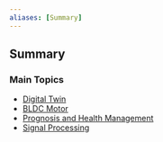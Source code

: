 ```yaml
---
aliases: [Summary]
---
```


## Summary

### Main Topics

- [Digital Twin](digital-twin/digital-twin.md)
- [BLDC Motor](BLDC/BLDC-motor.md)
- [Prognosis and Health Management](PHM/prognosis-health-management.md)
- [Signal Processing](signal-processing/signal-processing.md)
